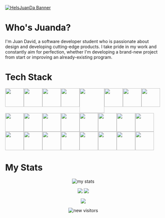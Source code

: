 <a target="_blank" href="https://heisjuanda.netlify.app/">
  <p align="left"> 
    <img src="https://user-images.githubusercontent.com/63882053/275669063-87a3b7b2-1ba3-4391-ad6e-99279e0e3476.png" alt="HeIsJuanDa Banner" /> 
  </p>
</a>

# Who's Juanda? 

I'm Juan David, a software developer student who is passionate about design and developing cutting-edge products. I take pride in my work and constantly aim for perfection, whether I'm developing a brand-new project from start or improving an already-existing program.

# Tech Stack

<section align=center style="display:flex; flex-direction:row; flex-wrap:wrap;">

  <!--JavaScript-->
  <article style="display:flex; flex-direction:column;">
    <img height=60px src="https://user-images.githubusercontent.com/63882053/226981177-e522313d-50c1-4667-b0d6-94e521bec367.png"> 
  </article>

<!--TypeScript-->
  <article style="display:flex; flex-direction:column;"> 
    <img height=60px src
="https://user-images.githubusercontent.com/63882053/226982992-3fa3708f-b90f-44f1-b719-ec8e9ef6903e.png"> 
  </article>

<!--React-->
  <article style="display:flex; flex-direction:column;"> 
   <img height=60px src="https://user-images.githubusercontent.com/63882053/238164013-99cfbb4d-1160-4876-9a89-ad504f0ed389.png">  
  </article>

  <!--Redux-->
  <article style="display:flex; flex-direction:column;"> 
   <img height=60px src="https://github.com/heisjuanda/heisjuanda/assets/63882053/357d18bd-7bae-4968-932c-3d66778b6dac">  
  </article>

  <!--Zustand-->
  <article style="display:flex; flex-direction:column;"> 
   <img height=80px src="https://github.com/heisjuanda/heisjuanda/assets/63882053/4c2937e4-a928-4f66-b2ee-bc7001bc37f2">  
  </article>

<!--React Query-->
  <article style="display:flex; flex-direction:column;"> 
   <img height=60px src="https://github.com/heisjuanda/heisjuanda/assets/63882053/8ab898af-d38c-49f1-afdc-eedbe9bc62f5">  
  </article>

<!--Angular-->
  <article style="display:flex; flex-direction:column;"> 
   <img height=60px src="https://user-images.githubusercontent.com/63882053/226983746-2971c55b-b93f-4719-8aa1-151c298e5933.png">
  </article>

<!--HTML-->
  <article style="display:flex; flex-direction:column;"> 
    <img height=60px src="https://user-images.githubusercontent.com/63882053/226981902-65baf892-fbe1-41c2-a9cc-abdba5c2fe82.png">
  </article>

<!--Css-->
  <article style="display:flex; flex-direction:column;"> 
    <img height=60px src="https://user-images.githubusercontent.com/63882053/226981390-2325d364-88b7-486f-b5b3-3690e1ad7b9a.png"> 
  </article>
  
<!--Sass-->
  <article style="display:flex; flex-direction:column;"> 
    <img height=60px src="https://user-images.githubusercontent.com/63882053/226982516-ce8cb328-729b-4b15-85be-f473fd8c5d96.png"> 
  </article>

<!--Tailwind-->
  <article style="display:flex; flex-direction:column;"> 
   <img height=60px src="https://github.com/heisjuanda/heisjuanda/assets/63882053/73093ca7-6c4b-4355-88bc-349ad3e111c2">  
  </article>

<!--GraphQL-->
  <article style="display:flex; flex-direction:column;"> 
   <img height=60px src="https://github.com/heisjuanda/heisjuanda/assets/63882053/3b93d0b1-3749-4a83-80e0-c5e145254c4b">  
  </article>

<!--Gatsby.js-->
  <article style="display:flex; flex-direction:column;"> 
   <img height=60px src="https://github.com/heisjuanda/heisjuanda/assets/63882053/80aa376d-3517-4531-a8cd-f0ed3cdb80c2">  
  </article>

<!--Nest.js-->
  <article style="display:flex; flex-direction:column;"> 
   <img height=60px src="https://github.com/heisjuanda/heisjuanda/assets/63882053/19ae8ed2-a4d4-4eee-81f3-4c18c7815fff">  
  </article>

<!--Jest-->
  <article style="display:flex; flex-direction:column;"> 
   <img height=60px src="https://github.com/heisjuanda/heisjuanda/assets/63882053/fbfd9ec4-4b72-4f9c-9ae0-73a65dadd1f3">  
  </article>

<!--Cypress-->
  <article style="display:flex; flex-direction:column;"> 
   <img height=60px src="https://github.com/heisjuanda/heisjuanda/assets/63882053/fc88171f-ee23-4ef7-b9b6-7a5390ee424e">  
  </article>

<!--Webpack-->
  <article style="display:flex; flex-direction:column;"> 
   <img height=60px src="https://user-images.githubusercontent.com/63882053/228912875-eef675ce-9868-4f76-bb80-a3ed1662a011.png">
  </article>

<!--Eslint-->
  <article style="display:flex; flex-direction:column;"> 
   <img height=60px src="https://github.com/heisjuanda/heisjuanda/assets/63882053/9f801c9a-f88e-4d08-88f5-feca4a5acadf">
  </article>

<!--Axios-->
  <article style="display:flex; flex-direction:column;"> 
   <img height=60px src="https://github.com/heisjuanda/heisjuanda/assets/63882053/486a707b-75f6-4b7d-93d3-6b8b6017bcdc">
  </article>

<!--Vite-->
  <article style="display:flex; flex-direction:column;"> 
   <img height=60px src="https://github.com/heisjuanda/heisjuanda/assets/63882053/df7908d8-ea3b-4497-ad71-51f95129e1cc">  
  </article>

<!--Netlify-->
  <article style="display:flex; flex-direction:column;"> 
    <img height=60px src="https://user-images.githubusercontent.com/63882053/228914507-8d19eb19-40aa-42dc-8568-d5ce92d3ac55.png"> 
  </article>

<!--Python-->
  <article style="display:flex; flex-direction:column;"> 
   <img height=60px src="https://user-images.githubusercontent.com/63882053/226984995-d66cd7aa-2dbf-4e15-83ae-d8aba9b419b0.png"> 
  </article>

<!--Java-->
  <article style="display:flex; flex-direction:column;"> 
   <img height=60px src="https://user-images.githubusercontent.com/63882053/226985245-27899061-1e24-4183-afc8-0047c341030b.png">
  </article>

<!--Racket-->
  <article style="display:flex; flex-direction:column;"> 
   <img height=60px src="https://user-images.githubusercontent.com/63882053/226984805-3d587c7d-1ab1-46bd-9d2c-4f90ad931519.png"> 
  </article>

</section>

# My Stats

<p align=center>
  <img src="https://github.com/heisjuanda/heisjuanda/blob/output/github-contribution-grid-snake.svg" alt="my stats">
</p>

<p align = "center">
  <img  src = "https://github-readme-stats.vercel.app/api?username=heisjuanda&show_icons=true&theme=dark&line_height=27">
  <img src = "https://github-readme-stats.vercel.app/api/top-langs/?username=heisjuanda&hide=html,css,java,shaderlab,kotlin,hlsl&theme=dark">
</p>

<p align = "center">
 <img  src="https://github-readme-streak-stats.herokuapp.com/?user=heisjuanda&show_icons=true&locale=en&layout=compact&theme=dark&line_height=0" />
</p> 

<p align=center>
  <img src="https://profile-counter.glitch.me/heisjuanda/count.svg" alt="new visitors">
</p>
